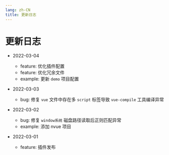 ```yaml
---
lang: zh-CN
title: 更新日志
---
```


# 更新日志

-   2022-03-04

    -   feature: 优化插件配置
    -   feature: 优化冗余文件
    -   example: 更新 `demo` 项目配置

-   2022-03-03

    -   bug: 修复 `vue` 文件中存在多 `script` 标签导致 `vue-compile` 工具编译异常

-   2022-03-02

    -   bug: 修复 `window系统` 磁盘路径读取后正则匹配异常
    -   example: 添加 nvue 项目

-   2022-03-01

    -   feature: 插件发布
